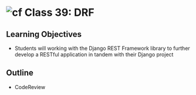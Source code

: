 # ![cf](http://i.imgur.com/7v5ASc8.png) Class 39: DRF

## Learning Objectives

- Students will working with the Django REST Framework library to further develop a RESTful application in tandem with their Django project

## Outline
- CodeReview
<!-- [Hyperlinks]{:target="_blank"} -->


<!-- links -->
<!-- [Hyperlinks]: To supporting materials -->

